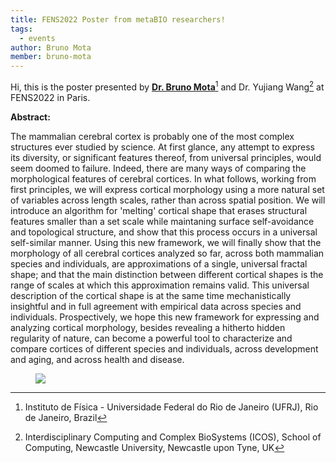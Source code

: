 ```yaml
---
title: FENS2022 Poster from metaBIO researchers!
tags:
  - events
author: Bruno Mota
member: bruno-mota
---
```


Hi, this is the poster presented by **[Dr. Bruno Mota](https://metabio.netlify.app/members/bruno-mota.html)**[^1] and Dr. Yujiang Wang[^2] at FENS2022 in Paris.


**Abstract:**

The mammalian cerebral cortex is probably one of the most complex structures ever studied by science. At first glance, any attempt to express its diversity, or significant features thereof, from universal principles, would seem doomed to failure. Indeed, there are many ways of comparing the morphological features of cerebral cortices. In what follows, working from first principles, we will express cortical morphology using a more natural set of variables across length scales, rather than across spatial position. We will introduce an algorithm for 'melting' cortical shape that erases structural features smaller than a set scale while maintaning surface self-avoidance and topological structure, and show that this process occurs in a universal self-similar manner. Using this new framework, we will finally show that the morphology of all cerebral cortices analyzed so far, across both mammalian species and individuals, are approximations of a single, universal fractal shape; and that the main distinction between different cortical shapes is the range of scales at which this approximation remains valid. This universal description of the cortical shape is at the same time mechanistically insightful and in full agreement with empirical data across species and individuals. Prospectively, we hope this new framework for expressing and analyzing cortical morphology, besides revealing a hitherto hidden regularity of nature, can become a powerful tool to characterize and compare cortices of different species and individuals, across development and aging, and across health and disease.

<figure class="figure">
  <a href="/poster/FENS_2022_BM.png" class="fix_image">
    <img
      src="/poster/FENS_2022_BM.png"
      style="{{ img }}"
      loading="lazy"
      style="min-width: 560px;">
    </a>
</figure>

[^1]: Instituto de Física - Universidade Federal do Rio de Janeiro (UFRJ), Rio de Janeiro, Brazil
[^2]: Interdisciplinary Computing and Complex BioSystems (ICOS), School of Computing, Newcastle University, Newcastle upon Tyne, UK
